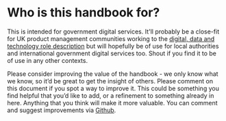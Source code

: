 # Who is this handbook for?

This is intended for government digital services. It'll probably be a close-fit for UK product management communities working to the [digital, data and technology role description](https://www.gov.uk/government/collections/digital-data-and-technology-profession-capability-framework#product-and-delivery:-product-manager) but will hopefully be of use for local authorities and international government digital services too. Shout if you find it to be of use in any other contexts.

Please consider improving the value of the handbook - we only know what we know, so it’d be great to get the insight of others. Please comment on this document if you spot a way to improve it. This could be something you find helpful that you’d like to add, or a refinement to something already in here. Anything that you think will make it more valuable. You can comment and suggest improvements via [Github](https://github.com/scottcolfer/product-management-handbook).
